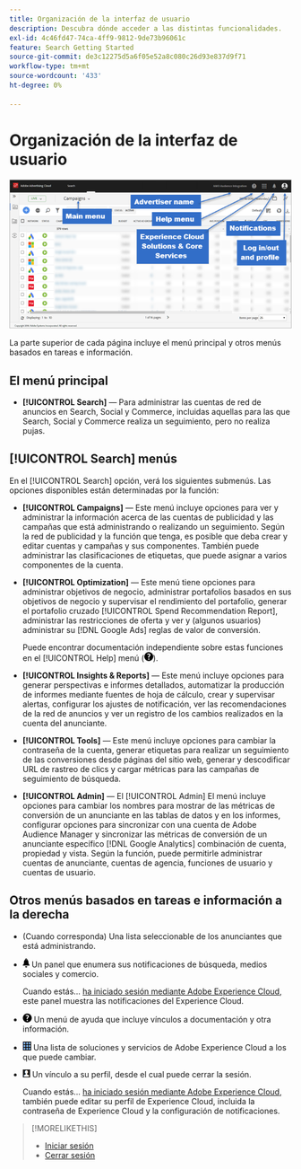 ```yaml
---
title: Organización de la interfaz de usuario
description: Descubra dónde acceder a las distintas funcionalidades.
exl-id: 4c46fd47-74ca-4ff9-9812-9de73b96061c
feature: Search Getting Started
source-git-commit: de3c12275d5a6f05e52a8c080c26d93e837d9f71
workflow-type: tm+mt
source-wordcount: '433'
ht-degree: 0%

---
```


# Organización de la interfaz de usuario

![Interfaz de usuario](/help/search-social-commerce/assets/ui.png "Interfaz de usuario")

La parte superior de cada página incluye el menú principal y otros menús basados en tareas e información.

## El menú principal

* **[!UICONTROL Search]** — Para administrar las cuentas de red de anuncios en Search, Social y Commerce, incluidas aquellas para las que Search, Social y Commerce realiza un seguimiento, pero no realiza pujas.

## [!UICONTROL Search] menús

En el [!UICONTROL Search] opción, verá los siguientes submenús. Las opciones disponibles están determinadas por la función:

* **[!UICONTROL Campaigns]** — Este menú incluye opciones para ver y administrar la información acerca de las cuentas de publicidad y las campañas que está administrando o realizando un seguimiento. Según la red de publicidad y la función que tenga, es posible que deba crear y editar cuentas y campañas y sus componentes. También puede administrar las clasificaciones de etiquetas, que puede asignar a varios componentes de la cuenta.

* **[!UICONTROL Optimization]** — Este menú tiene opciones para administrar objetivos de negocio, administrar portafolios basados en sus objetivos de negocio y supervisar el rendimiento del portafolio, generar el portafolio cruzado [!UICONTROL Spend Recommendation Report], administrar las restricciones de oferta y ver y (algunos usuarios) administrar su [!DNL Google Ads] reglas de valor de conversión.

  Puede encontrar documentación independiente sobre estas funciones en el [!UICONTROL Help] menú (![Menú Ayuda](/help/search-social-commerce/assets/help-main-menu.png "Menú Ayuda")).

* **[!UICONTROL Insights & Reports]** — Este menú incluye opciones para generar perspectivas e informes detallados, automatizar la producción de informes mediante fuentes de hoja de cálculo, crear y supervisar alertas, configurar los ajustes de notificación, ver las recomendaciones de la red de anuncios y ver un registro de los cambios realizados en la cuenta del anunciante.

* **[!UICONTROL Tools]** — Este menú incluye opciones para cambiar la contraseña de la cuenta, generar etiquetas para realizar un seguimiento de las conversiones desde páginas del sitio web, generar y descodificar URL de rastreo de clics y cargar métricas para las campañas de seguimiento de búsqueda.

* **[!UICONTROL Admin]** — El [!UICONTROL Admin] El menú incluye opciones para cambiar los nombres para mostrar de las métricas de conversión de un anunciante en las tablas de datos y en los informes, configurar opciones para sincronizar con una cuenta de Adobe Audience Manager y sincronizar las métricas de conversión de un anunciante específico [!DNL Google Analytics] combinación de cuenta, propiedad y vista. Según la función, puede permitirle administrar cuentas de anunciante, cuentas de agencia, funciones de usuario y cuentas de usuario.

## Otros menús basados en tareas e información a la derecha

* (Cuando corresponda) Una lista seleccionable de los anunciantes que está administrando.

* ![Notificaciones de alerta](/help/search-social-commerce/assets/notifications-panel.png "Notificaciones de alerta") Un panel que enumera sus notificaciones de búsqueda, medios sociales y comercio.

  Cuando estás... [ha iniciado sesión mediante Adobe Experience Cloud](log-in.md), este panel muestra las notificaciones del Experience Cloud.

* ![Menú Ayuda](/help/search-social-commerce/assets/help-main-menu.png "Menú Ayuda") Un menú de ayuda que incluye vínculos a documentación y otra información.

* ![Conmutador de soluciones](/help/search-social-commerce/assets/menu-icon.png "Conmutador de soluciones") Una lista de soluciones y servicios de Adobe Experience Cloud a los que puede cambiar.

* ![Perfil de usuario](/help/search-social-commerce/assets/user-profile.png "Perfil de usuario") Un vínculo a su perfil, desde el cual puede cerrar la sesión.

  Cuando estás... [ha iniciado sesión mediante Adobe Experience Cloud](log-in.md), también puede editar su perfil de Experience Cloud, incluida la contraseña de Experience Cloud y la configuración de notificaciones.

>[!MORELIKETHIS]
>
>* [Iniciar sesión](log-in.md)
>* [Cerrar sesión](log-out.md)
